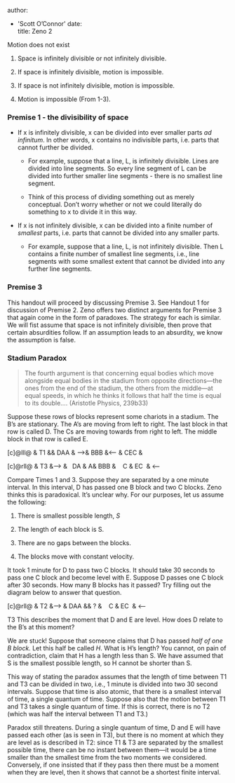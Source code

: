 
author:
- 'Scott O’Connor'
date:  
title: Zeno 2


Motion does not exist

1.  Space is infinitely divisible or not infinitely divisible.

2.  If space is infinitely divisible, motion is impossible.

3.  If space is not infinitely divisible, motion is impossible.

4.  Motion is impossible (From 1-3).

### Premise 1 - the divisibility of space

-   If x is infinitely divisible, x can be divided into ever smaller
    parts *ad infinitum*. In other words, x contains no indivisible
    parts, i.e. parts that cannot further be divided.

    -   For example, suppose that a line, L, is infinitely divisible.
        Lines are divided into line segments. So every line segment of L
        can be divided into further smaller line segments - there is no
        smallest line segment.

    -   Think of this process of dividing something out as
        merely conceptual. Don’t worry whether or not we could literally
        do something to x to divide it in this way.

-   If x is not infinitely divisible, x can be divided into a finite
    number of *smallest* parts, i.e. parts that cannot be divided into
    any smaller parts.

    -   For example, suppose that a line, L, is not
        infinitely divisible. Then L contains a finite number of
        smallest line segments, i.e., line segments with some smallest
        extent that cannot be divided into any further line segments.

### Premise 3

This handout will proceed by discussing Premise 3. See Handout 1 for
discussion of Premise 2. Zeno offers two distinct arguments for Premise
3 that again come in the form of paradoxes. The strategy for each is
similar. We will fist assume that space is not infinitely divisible,
then prove that certain absurdities follow. If an assumption leads to an
absurdity, we know the assumption is false.

### Stadium Paradox

> The fourth argument is that concerning equal bodies which move
> alongside equal bodies in the stadium from opposite directions—the
> ones from the end of the stadium, the others from the middle—at equal
> speeds, in which he thinks it follows that half the time is equal to
> its double…. (Aristotle Physics, 239b33)

Suppose these rows of blocks represent some chariots in a stadium. The
B’s are stationary. The A’s are moving from left to right. The last
block in that row is called D. The Cs are moving towards from right to
left. The middle block in that row is called E.

\[c\]<span>@lll@</span> & T1 && DAA & –&gt;& BBB &&lt;– & CEC &

\[c\]<span>@rll@</span> & T3 &–&gt; &   DA & A& BBB &    C & EC  & &lt;–

Compare Times 1 and 3. Suppose they are separated by a one minute
interval. In this interval, D has passed one B block and two C blocks.
Zeno thinks this is paradoxical. It’s unclear why. For our purposes, let
us assume the following:

1.  There is smallest possible length, *S*

2.  The length of each block is S.

3.  There are no gaps between the blocks.

4.  The blocks move with constant velocity.

It took 1 minute for D to pass two C blocks. It should take 30 seconds
to pass one C block and become level with E. Suppose D passes one C
block after 30 seconds. How many B blocks has it passed? Try filling out
the diagram below to answer that question.

\[c\]<span>@rll@</span> & T2 &–&gt; & DAA && ? &    C & EC  & &lt;–

T3 This describes the moment that D and E are level. How does D relate
to the B’s at this moment?

We are stuck! Suppose that someone claims that D has passed *half of one
B block.* Let this half be called *H*. What is H’s length? You cannot,
on pain of contradiction, claim that H has a length less than S. We have
assumed that S is the smallest possible length, so H cannot be shorter
than S.

This way of stating the paradox assumes that the length of time between
T1 and T3 can be divided in two, i.e., 1 minute is divided into two 30
second intervals. Suppose that time is also atomic, that there is a
smallest interval of time, a single quantum of time. Suppose also that
the motion between T1 and T3 takes a single quantum of time. If this is
correct, there is no T2 (which was half the interval between T1 and T3.)

Paradox still threatens. During a single quantum of time, D and E will
have passed each other (as is seen in T3), but there is no moment at
which they are level as is described in T2: since T1 & T3 are separated
by the smallest possible time, there can be no instant between them—it
would be a time smaller than the smallest time from the two moments we
considered. Conversely, if one insisted that if they pass then there
must be a moment when they are level, then it shows that cannot be a
shortest finite interval.


